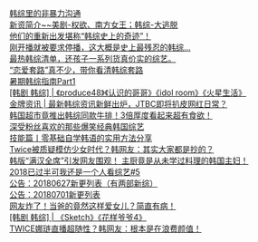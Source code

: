  
[韩综里的非暴力沟通](http://www.dianyue.me/archives/309/3lreuo1gd236x9rf/)  
[新资简介~~美剧-权欲、南方女王；韩综-大逃脱](http://www.dianyue.me/archives/378/6dghtt31k2z5bpak/)  
[他们的重新出发堪称“韩综史上的奇迹”！](http://www.dianyue.me/archives/068/re51zbn0o1dwq773/)  
[刚开播就被要求停播，这大概是史上最残忍的韩综...](http://www.dianyue.me/archives/129/3pevrnoty5gsp7t7/)  
[最热韩综清单，还孩子一系列货真价实的综艺。](http://www.dianyue.me/archives/746/7edz6mg9c6yy650u/)  
[“恋爱套路”真不少，带你看清韩综套路](http://www.dianyue.me/archives/760/q2qk7s4cs29oagx1/)  
[暑期韩综指南Part1](http://www.dianyue.me/archives/261/f5lpy698ut8aaej0/)  
[[韩剧 韩综] | 《produce48》《认识的哥哥》《idol room》《火星生活》](http://www.dianyue.me/archives/257/svnxuw1he54hmsus/)  
[金牌资讯 | 最新韩综资讯新鲜出炉，JTBC即将扒皮网红日常？](http://www.dianyue.me/archives/109/vog6w06kuw799gu3/)  
[韩国超市竟推出韩综同款牛排！3倍厚度看起来超有食欲！](http://www.dianyue.me/archives/130/nh7vao24gptoitha/)  
[深受粉丝喜欢的那些爆笑经典韩国综艺](http://www.dianyue.me/archives/735/flw38wb8altp5xkl/)  
[技能篇丨零基础自学韩语的实用方法分享](http://www.dianyue.me/archives/729/cd30lns8attco3al/)  
[Twice被质疑模仿少女时代？韩网友：其实大家都是抄的？](http://www.dianyue.me/archives/326/514tbtn1qot5ze3g/)  
[韩版“满汉全席”引发网友围观！ 主厨竟是从未学过料理的韩国主妇！](http://www.dianyue.me/archives/158/r9elk9ngs8226kpn/)  
[2018已过半可我还是一个人看综艺#5](http://www.dianyue.me/archives/670/n67btbsh2nejew2a/)  
[公告：20180627新更列表（有两部新综）](http://www.dianyue.me/archives/984/0xayv91d25d6rd5y/)  
[公告：20180701新更列表](http://www.dianyue.me/archives/023/dxz406hw619vtm3t/)  
[网友炸了！当爸的竟然这样爱女儿？简直有病！](http://www.dianyue.me/archives/088/zeoba0ht21hl7vno/)  
[[韩剧 韩综] |  《Sketch》《花样爷爷4》](http://www.dianyue.me/archives/253/tajl09p5ybyrepan/)  
[TWICE娜琏直播超随性？韩网友：根本是在浪费颜值！](http://www.dianyue.me/archives/326/w68b18qorr2o1gt2/)